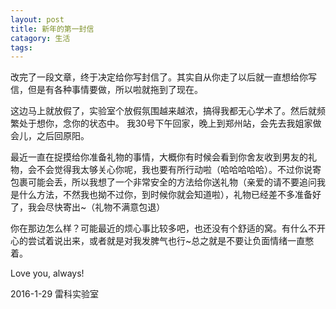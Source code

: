 ```yaml
---
layout: post
title: 新年的第一封信
catagory: 生活
tags: 
---
```


改完了一段文章，终于决定给你写封信了。其实自从你走了以后就一直想给你写信，但是有各种事情要做，所以啦就拖到了现在。

这边马上就放假了，实验室个放假氛围越来越浓，搞得我都无心学术了。然后就频繁处于想你，念你的状态中。 我30号下午回家，晚上到郑州站，会先去我姐家做会儿，之后回原阳。

最近一直在捉摸给你准备礼物的事情，大概你有时候会看到你舍友收到男友的礼物，会不会觉得我太够关心你呢，我也要有所行动啦（哈哈哈哈哈）。不过你说寄包裹可能会丢，所以我想了一个非常安全的方法给你送礼物（亲爱的请不要追问我是什么方法，不然我也拗不过你，到时候你就会知道啦），礼物已经差不多准备好了，我会尽快寄出~（礼物不满意包退）

你在那边怎么样？可能最近的烦心事比较多吧，也还没有个舒适的窝。有什么不开心的尝试着说出来，或者就是对我发脾气也行~总之就是不要让负面情绪一直憋着。

Love you, always!

2016-1-29 雷科实验室
